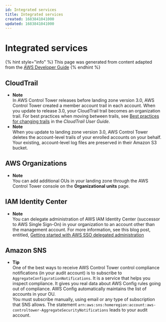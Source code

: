 ```yaml
---
id: Integrated services
title: Integrated services
created: 1683841041000
updated: 1683841041000
---
```

# Integrated services

{% hint style="info" %}
This page was generated from content adapted from the [AWS Developer Guide](https://github.com/awsdocs/aws-control-tower-guide.git)
{% endhint %}

## CloudTrail

- **Note**  
In AWS Control Tower releases before landing zone version 3\.0, AWS Control Tower created a member account trail in each account\. When you update to release 3\.0, your CloudTrail trail becomes an organization trail\. For best practices when moving between trails, see [Best practices for changing trails](https://docs.aws.amazon.com/awscloudtrail/latest/userguide/creating-trail-organization.html#creating-an-organizational-trail-best-practice) in the *CloudTrail User Guide*\.
- **Note**  
When you update to landing zone version 3\.0, AWS Control Tower deletes the account\-level trails of your enrolled accounts on your behalf\. Your existing, account\-level log files are preserved in their Amazon S3 bucket\.


## AWS Organizations

- **Note**  
You can add additional OUs in your landing zone through the AWS Control Tower console on the **Organizational units** page\.


## IAM Identity Center

- **Note**  
You can delegate administration of AWS IAM Identity Center \(successor to AWS Single Sign\-On\) in your organization to an account other than the management account\. For more information, see this blog post, entitled, [Getting started with AWS SSO delegated administration](http://aws.amazon.com/blogs/security/getting-started-with-aws-sso-delegated-administration/)


## Amazon SNS

- **Tip**  
One of the best ways to receive AWS Control Tower control compliance notifications \(in your audit account\) is to subscribe to `AggregateConfigurationNotifications`\. It is a service that helps you inspect compliance\. It gives you real data about AWS Config rules going out of compliance\. AWS Config automatically maintains the list of accounts in your OU\.  
You must subscribe manually, using email or any type of subscription that SNS allows\. The statement `arn:aws:sns:homeregion:account:aws-controltower-AggregateSecurityNotifications` leads to your audit account\.


